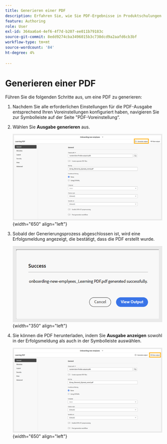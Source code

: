 ```yaml
---
title: Generieren einer PDF
description: Erfahren Sie, wie Sie PDF-Ergebnisse in Produktschulungen und -lernprogrammen generieren.
feature: Authoring
role: User
exl-id: 364aa6a4-4ef6-4f7d-b207-ee011b79183c
source-git-commit: 8edd9274cba3496015b3c730dcd9a2aafd6cb3bf
workflow-type: tm+mt
source-wordcount: '84'
ht-degree: 4%

---
```


# Generieren einer PDF

Führen Sie die folgenden Schritte aus, um eine PDF zu generieren:

1. Nachdem Sie alle erforderlichen Einstellungen für die PDF-Ausgabe entsprechend Ihren Voreinstellungen konfiguriert haben, navigieren Sie zur Symbolleiste auf der Seite &quot;PDF-Voreinstellung“.
1. Wählen Sie **Ausgabe generieren** aus.

   ![](assets/generate-output-pdf.png){width="650" align="left"}

1. Sobald der Generierungsprozess abgeschlossen ist, wird eine Erfolgsmeldung angezeigt, die bestätigt, dass die PDF erstellt wurde.

   ![](assets/learning-pdf-generated.png){width="350" align="left"}

1. Sie können die PDF herunterladen, indem Sie **Ausgabe anzeigen** sowohl in der Erfolgsmeldung als auch in der Symbolleiste auswählen.

   ![](assets/view-output.png){width="650" align="left"}
